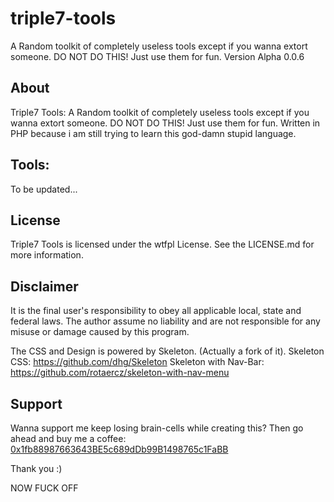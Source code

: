 # triple7-tools
A Random toolkit of completely useless tools except if you wanna extort someone. DO NOT DO THIS! Just use them for fun. Version Alpha 0.0.6

## About
Triple7 Tools: A Random toolkit of completely useless tools except if you wanna extort someone. DO NOT DO THIS! Just use them for fun. Written in PHP because i am still trying to learn this god-damn stupid language.

## Tools:
To be updated...
## License

Triple7 Tools is licensed under the wtfpl License. See the LICENSE.md for more information.

## Disclaimer
It is the final user's responsibility to obey all applicable local, state and federal laws.
The author assume no liability and are not responsible for any misuse or damage caused by this program.

The CSS and Design is powered by Skeleton. (Actually a fork of it).
Skeleton CSS: <a href="https://github.com/dhg/Skeleton"> https://github.com/dhg/Skeleton</a>
Skeleton with Nav-Bar: <a href="https://github.com/rotaercz/skeleton-with-nav-menu">https://github.com/rotaercz/skeleton-with-nav-menu</a>

## Support
Wanna support me keep losing brain-cells while creating this? Then go ahead and buy me a coffee: <a href="ethereum:0x1fb88987663643BE5c689dDb99B1498765c1FaBB">0x1fb88987663643BE5c689dDb99B1498765c1FaBB<a>
<p> Thank you :) </p>

NOW FUCK OFF
